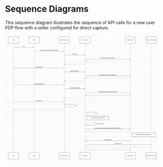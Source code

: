 # Sequence Diagrams

This sequence diagram illustrates the sequence of API calls for a new user PDP flow with a seller configured for direct capture.

![Interacting with Fast Checkout](images/sample-sequence-diagram.png)
